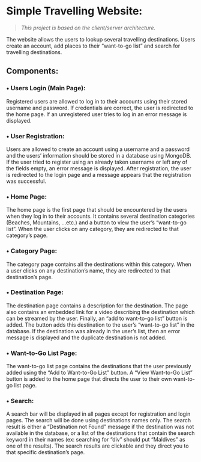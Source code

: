 # Simple Travelling Website:
> *This project is based on the client/server architecture.*

The website allows the users to lookup several travelling destinations. Users create an account, add places to their “want-to-go list” and search for travelling destinations.

## Components:
### • Users Login (Main Page):
Registered users are allowed to log in to their accounts using their stored username and password. If credentials are correct, the user is redirected to the home page. If an unregistered user tries to log in an error message is displayed.

### • User Registration:
Users are allowed to create an account using a username and a password and the users’ information should be stored in a database using MongoDB. If the user tried to register using an already taken username or left any of the fields empty, an error message is displayed. After registration, the user is redirected to the login page and a message appears that the registration was successful.

### • Home Page:
The home page is the first page that should be encountered by the users when they log in to their accounts. It contains several destination categories (Beaches, Mountains, ...etc.) and a button to view the user’s “want-to-go list”. When the user clicks on any category, they are redirected to that category’s page.

### • Category Page:
The category page contains all the destinations within this category. When a user clicks on any destination’s name, they are redirected to that destination’s page.

### • Destination Page:
The destination page contains a description for the destination. The page also contains an embedded link for a video describing the destination which can be streamed by the user. Finally, an “add to want-to-go list” button is added. The button adds this destination to the user’s “want-to-go list” in the database. If the destination was already in the user’s list, then an error message is displayed and the duplicate destination is not added.

### • Want-to-Go List Page:
The want-to-go list page contains the destinations that the user previously added using the “Add to Want-to-Go List” button. A “View Want-to-Go List” button is added to the home page that directs the user to their own want-to-go list page.

### • Search:
A search bar will be displayed in all pages except for registration and login pages. The search will be done using destinations names only. The search result is either a “Destination not Found” message if the destination was not available in the database, or a list of the destinations that contain the search keyword in their names (ex: searching for “div” should put “Maldives” as one of the results). The search results  are clickable and they direct you to that specific destination’s page.
